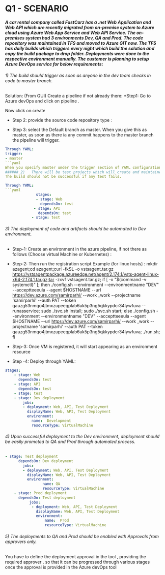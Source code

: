 
# Q1 - SCENARIO
 _**A car rental company called FastCarz has a .net Web Application and Web API which are recently migrated from on-premise system to Azure cloud using Azure Web App Service
and Web API Service.
The on-premises system had 3 environments Dev, QA and Prod.
The code repository was maintained in TFS and moved to Azure GIT now. 
The TFS has daily builds which triggers every night which build the solution and copy the build package to drop folder.
Deployments were done to the respective environment manually. 
The customer is planning to setup Azure DevOps service for below requirements:**_ 

###### 1)	The build should trigger as soon as anyone in the dev team checks in code to master branch.

Solution: (From GUI)
Create a pipeline if not already there:
*Step1: Go to Azure devOps and click on pipeline .

 
Now click on create 
* Step 2: provide the source code repository type :  

 
* Step 3: select the Default branch as master. When you give this as master, as soon as there ia any commit happens to the master branch the pipeline will trigger.
```yaml 
Through YAML:
trigger:
- master
```yaml 
When you specify master under the trigger section of YAML configuration file it will take that as a branch to trigger a pipeline 
###### 2)	There will be test projects which will create and maintained in the solution along the Web and API. The trigger should build all the 3 projects - Web, API and test.
The build should not be successful if any test fails.

Through YAML:
```yaml 
              stages:
              - stage: Web
                dependsOn: test
             - stage: API
               dependsOn: test
            - stage: test
```
   
###### 3)	The deployment of code and artifacts should be automated to Dev environment. 
* Step-1: Create an environment in the azure pipeline, if not there as follows (Choose virtual Machine or Kubernetes) :
 


* Step-2: Then run the registration script
Example (for linux hosts) : mkdir azagent;cd azagent;curl -fkSL -o vstsagent.tar.gz https://vstsagentpackage.azureedge.net/agent/2.174.1/vsts-agent-linux-x64-2.174.1.tar.gz;tar -zxvf vstsagent.tar.gz; if [ -x "$(command -v systemctl)" ]; then ./config.sh --environment --environmentname "DEV" --acceptteeeula --agent $HOSTNAME --url https://dev.azure.com/samirparhi/ --work _work --projectname 'samirparhi' --auth PAT --token qauzg53nmqo4jtmxzupeeqplab6uk5p3ng5qkkypdcr34lywfuva --runasservice; sudo ./svc.sh install; sudo ./svc.sh start; else ./config.sh --environment --environmentname "DEV" --acceptteeeula --agent $HOSTNAME --url https://dev.azure.com/samirparhi/ --work _work --projectname 'samirparhi' --auth PAT --token qauzg53nmqo4jtmxzupeeqplab6uk5p3ng5qkkypdcr34lywfuva; ./run.sh; fi
 * Step-3: Once VM is registered, it will start appearing as an environment resource
* Step -4: Deploy through YAML:

```yaml            
stages:
    - stage: Web
      dependsOn: test
    - stage: API
      dependsOn: test
    - stage: test
    - stage: Dev deployment
        jobs:
        - deployment: Web, API, Test Deployment
          displayName: Web, API, Test Deployment
          environment:
            name:  Development
            resourceType: VirtualMachine
 ```

###### 4)	Upon successful deployment to the Dev environment, deployment should be easily promoted to QA and Prod through automated process.

```yaml
- stage: Test deployment
      dependsOn: Dev deployment
        jobs:
        - deployment: Web, API, Test Deployment
          displayName: Web, API, Test Deployment
          environment:
                 name: QA
                 resourceType: VirtualMachine
    - stage: Prod deployment
      dependsOn: Test deployment
           jobs:
            - deployment: Web, API, Test Deployment
              displayName: Web, API, Test Deployment
              environment:
                  name:  Prod
                  resourceType: VirtualMachine 
 ```

###### 5)	The deployments to QA and Prod should be enabled with Approvals from approvers only.
You have to define the deployment approval in the tool , providing the required approver . so that it can be progressed through various stages once the approval is provided in the Azure devOps tool

